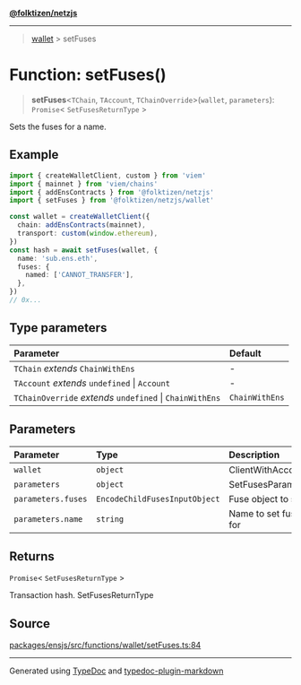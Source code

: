 [**@folktizen/netzjs**](../README.md)

---

> [wallet](README.md) > setFuses

# Function: setFuses()

> **setFuses**\<`TChain`, `TAccount`, `TChainOverride`\>(`wallet`, `parameters`): `Promise`\< `SetFusesReturnType` \>

Sets the fuses for a name.

## Example

```ts
import { createWalletClient, custom } from 'viem'
import { mainnet } from 'viem/chains'
import { addEnsContracts } from '@folktizen/netzjs'
import { setFuses } from '@folktizen/netzjs/wallet'

const wallet = createWalletClient({
  chain: addEnsContracts(mainnet),
  transport: custom(window.ethereum),
})
const hash = await setFuses(wallet, {
  name: 'sub.ens.eth',
  fuses: {
    named: ['CANNOT_TRANSFER'],
  },
})
// 0x...
```

## Type parameters

| Parameter                                                | Default        |
| :------------------------------------------------------- | :------------- |
| `TChain` _extends_ `ChainWithEns`                        | -              |
| `TAccount` _extends_ `undefined` \| `Account`            | -              |
| `TChainOverride` _extends_ `undefined` \| `ChainWithEns` | `ChainWithEns` |

## Parameters

| Parameter          | Type                          | Description           |
| :----------------- | :---------------------------- | :-------------------- |
| `wallet`           | `object`                      | ClientWithAccount     |
| `parameters`       | `object`                      | SetFusesParameters    |
| `parameters.fuses` | `EncodeChildFusesInputObject` | Fuse object to set to |
| `parameters.name`  | `string`                      | Name to set fuses for |

## Returns

`Promise`\< `SetFusesReturnType` \>

Transaction hash. SetFusesReturnType

## Source

[packages/ensjs/src/functions/wallet/setFuses.ts:84](https://github.com/ensdomains/ensjs-v3/blob/1b90b888/packages/ensjs/src/functions/wallet/setFuses.ts#L84)

---

Generated using [TypeDoc](https://typedoc.org/) and [typedoc-plugin-markdown](https://www.npmjs.com/package/typedoc-plugin-markdown)
